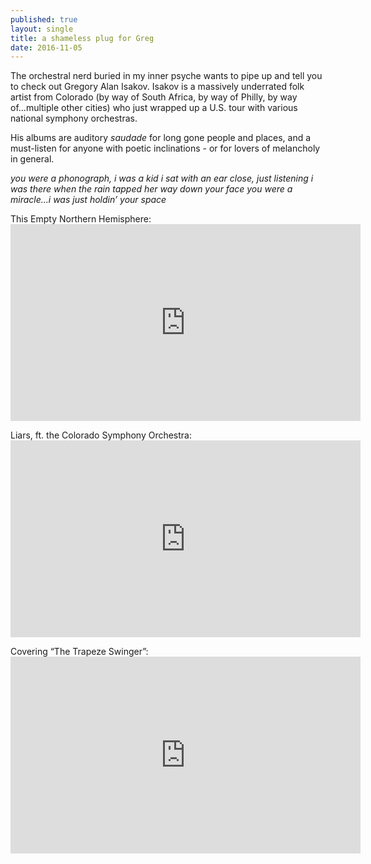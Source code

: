 ```yaml
---
published: true
layout: single
title: a shameless plug for Greg
date: 2016-11-05
---
```

The orchestral nerd buried in my inner psyche wants to pipe up and tell you to check out Gregory Alan Isakov. Isakov is a massively underrated folk artist from Colorado (by way of South Africa, by way of Philly, by way of...multiple other cities) who just wrapped up a U.S. tour with various national symphony orchestras.

His albums are auditory *saudade* for long gone people and places, and a must-listen for anyone with poetic inclinations - or for lovers of melancholy in general.

*you were a phonograph, i was a kid
i sat with an ear close, just listening
i was there when the rain tapped her way down your face
you were a miracle...i was just holdin’ your space*

This Empty Northern Hemisphere: <iframe width="560" height="315" src="https://www.youtube.com/embed/ffrz7XUCUr0" frameborder="0" allowfullscreen></iframe>

Liars, ft. the Colorado Symphony Orchestra: <iframe width="560" height="315" src="https://www.youtube.com/embed/LOGmE7bKH8c" frameborder="0" allowfullscreen></iframe>

Covering “The Trapeze Swinger”: <iframe width="560" height="315" src="https://www.youtube.com/embed/USom8PhOXgs" frameborder="0" allowfullscreen></iframe>

